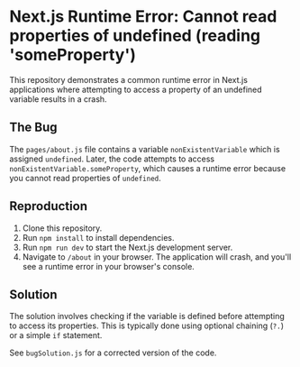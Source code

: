 # Next.js Runtime Error: Cannot read properties of undefined (reading 'someProperty')

This repository demonstrates a common runtime error in Next.js applications where attempting to access a property of an undefined variable results in a crash.

## The Bug

The `pages/about.js` file contains a variable `nonExistentVariable` which is assigned `undefined`.  Later, the code attempts to access `nonExistentVariable.someProperty`, which causes a runtime error because you cannot read properties of `undefined`.

## Reproduction

1. Clone this repository.
2. Run `npm install` to install dependencies.
3. Run `npm run dev` to start the Next.js development server.
4. Navigate to `/about` in your browser.  The application will crash, and you'll see a runtime error in your browser's console.

## Solution

The solution involves checking if the variable is defined before attempting to access its properties.  This is typically done using optional chaining (`?.`) or a simple `if` statement.

See `bugSolution.js` for a corrected version of the code.